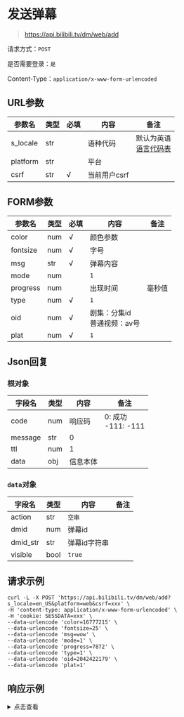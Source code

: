 # 发送弹幕

> https://api.bilibili.tv/dm/web/add

请求方式：`POST`

是否需要登录：`是`

Content-Type：`application/x-www-form-urlencoded`

## URL参数

| 参数名      | 类型  | 必填  | 内容       | 备注                                |
|----------|-----|-----|----------|-----------------------------------|
| s_locale | str |     | 语种代码     | 默认为英语<br/>[语言代码表](../language.md) |
| platform | str |     | 平台       |                                   |
| csrf     | str | √   | 当前用户csrf |                                   |

## FORM参数

| 参数名      | 类型  | 必填  | 内容                   | 备注  |
|----------|-----|-----|----------------------|-----|
| color    | num | √   | 颜色参数                 |     |
| fontsize | num | √   | 字号                   |     |
| msg      | str | √   | 弹幕内容                 |     |
| mode     | num |     | `1`                  |     |
| progress | num |     | 出现时间                 | 毫秒值 |
| type     | num | √   | `1`                  |     |
| oid      | num | √   | 剧集：分集id<br/>普通视频：av号 |     |
| plat     | num | √   | `1`                  |     |

## Json回复

### 根对象

| 字段名     | 类型  | 内容   | 备注                   |
|---------|-----|------|----------------------|
| code    | num | 响应码  | 0: 成功<br/>-111: -111 |
| message | str | 0    |                      |
| ttl     | num | 1    |                      |
| data    | obj | 信息本体 |                      |

### `data`对象

| 字段名      | 类型   | 内容      | 备注  |
|----------|------|---------|-----|
| action   | str  | `空串`    |     |
| dmid     | num  | 弹幕id    |     |
| dmid_str | str  | 弹幕id字符串 |     |
| visible  | bool | `true`  |     |

## 请求示例

```shell
curl -L -X POST 'https://api.bilibili.tv/dm/web/add?s_locale=en_US&platform=web&csrf=xxx' \
-H 'content-type: application/x-www-form-urlencoded' \
-H 'cookie: SESSDATA=xxx' \
--data-urlencode 'color=16777215' \
--data-urlencode 'fontsize=25' \
--data-urlencode 'msg=wow' \
--data-urlencode 'mode=1' \
--data-urlencode 'progress=7872' \
--data-urlencode 'type=1' \
--data-urlencode 'oid=2042422179' \
--data-urlencode 'plat=1'
```

## 响应示例

<details>
<summary>点击查看</summary>

```json
{
    "code": 0,
    "message": "0",
    "ttl": 1,
    "data": {
        "action": "",
        "dmid": 28611087139604480,
        "dmid_str": "28611087139604480",
        "visible": true
    }
}
```
</details>